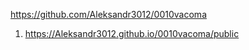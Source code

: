 <https://github.com/Aleksandr3012/0010vacoma>

1. <https://Aleksandr3012.github.io/0010vacoma/public>